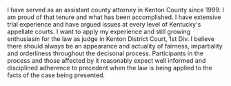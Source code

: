 I have served as an assistant county attorney in Kenton County since 1999.  I am proud of that tenure and what has been accomplished.  I have extensive trial experience and have argued issues at every level of Kentucky's appellate courts.  I want to apply my experience and still growing enthusiasm for the law as judge in Kenton District Court, 1st Div.  I believe there should always be an appearance and actuality of fairness, impartiality and orderliness throughout the decisonal process.  Participants in the process and those affected by it reasonably expect well informed and disciplined adherence to precedent when the law is being applied to the facts of the case being presented.   